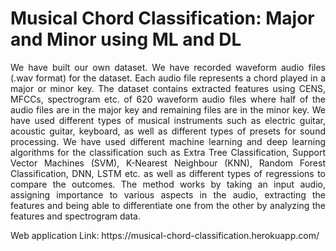 # Musical Chord Classification: Major and Minor using ML and DL
<p align="justify" >
We have built our own dataset. We have recorded waveform audio files (.wav format) for the dataset.
Each audio file represents a chord played in a major or minor key. The dataset contains
extracted features using CENS, MFCCs, spectrogram etc. of 620 waveform audio
files where half of the audio files are in the major key and remaining files are in the
minor key. We have used different types of musical instruments such as electric guitar,
acoustic guitar, keyboard, as well as different types of presets for sound processing. We
have used different machine learning and deep learning algorithms for the classification such as Extra Tree
Classification, Support Vector Machines (SVM), K-Nearest Neighbour (KNN), Random
Forest Classification, DNN, LSTM etc. as well as different types of regressions to compare the outcomes.
The method works by taking an input audio, assigning importance to various
aspects in the audio, extracting the features and being able to differentiate one from
the other by analyzing the features and spectrogram data.
</p>
Web application Link: https://musical-chord-classification.herokuapp.com/
